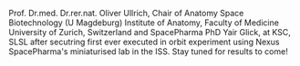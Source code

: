 Prof. Dr.med. Dr.rer.nat. Oliver Ullrich, Chair of Anatomy Space Biotechnology (U Magdeburg) Institute of Anatomy, Faculty of Medicine
University of Zurich, Switzerland and SpacePharma PhD Yair Glick, at KSC, SLSL after secutring first ever executed in orbit 
experiment using Nexus SpacePharma's miniaturised lab in the ISS.
Stay tuned for results to come!
